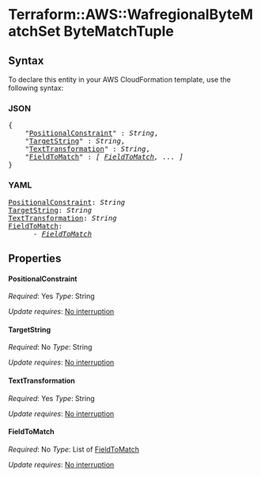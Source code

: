 # Terraform::AWS::WafregionalByteMatchSet ByteMatchTuple

## Syntax

To declare this entity in your AWS CloudFormation template, use the following syntax:

### JSON

<pre>
{
    "<a href="#positionalconstraint" title="PositionalConstraint">PositionalConstraint</a>" : <i>String</i>,
    "<a href="#targetstring" title="TargetString">TargetString</a>" : <i>String</i>,
    "<a href="#texttransformation" title="TextTransformation">TextTransformation</a>" : <i>String</i>,
    "<a href="#fieldtomatch" title="FieldToMatch">FieldToMatch</a>" : <i>[ <a href="bytematchtuple-fieldtomatch.md">FieldToMatch</a>, ... ]</i>
}
</pre>

### YAML

<pre>
<a href="#positionalconstraint" title="PositionalConstraint">PositionalConstraint</a>: <i>String</i>
<a href="#targetstring" title="TargetString">TargetString</a>: <i>String</i>
<a href="#texttransformation" title="TextTransformation">TextTransformation</a>: <i>String</i>
<a href="#fieldtomatch" title="FieldToMatch">FieldToMatch</a>: <i>
      - <a href="bytematchtuple-fieldtomatch.md">FieldToMatch</a></i>
</pre>

## Properties

#### PositionalConstraint

_Required_: Yes
_Type_: String

_Update requires_: [No interruption](https://docs.aws.amazon.com/AWSCloudFormation/latest/UserGuide/using-cfn-updating-stacks-update-behaviors.html#update-no-interrupt)

#### TargetString

_Required_: No
_Type_: String

_Update requires_: [No interruption](https://docs.aws.amazon.com/AWSCloudFormation/latest/UserGuide/using-cfn-updating-stacks-update-behaviors.html#update-no-interrupt)

#### TextTransformation

_Required_: Yes
_Type_: String

_Update requires_: [No interruption](https://docs.aws.amazon.com/AWSCloudFormation/latest/UserGuide/using-cfn-updating-stacks-update-behaviors.html#update-no-interrupt)

#### FieldToMatch

_Required_: No
_Type_: List of <a href="bytematchtuple-fieldtomatch.md">FieldToMatch</a>

_Update requires_: [No interruption](https://docs.aws.amazon.com/AWSCloudFormation/latest/UserGuide/using-cfn-updating-stacks-update-behaviors.html#update-no-interrupt)

